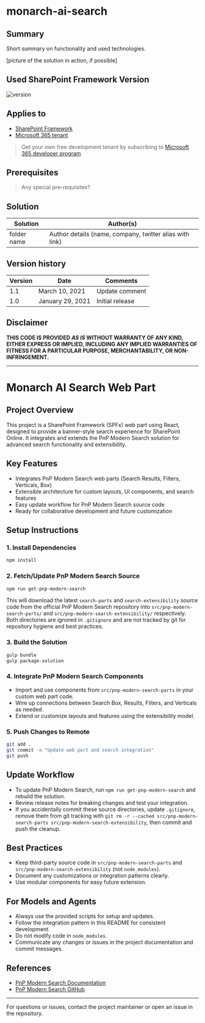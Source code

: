 # monarch-ai-search

## Summary

Short summary on functionality and used technologies.

[picture of the solution in action, if possible]

## Used SharePoint Framework Version

![version](https://img.shields.io/badge/version-1.21.1-green.svg)

## Applies to

- [SharePoint Framework](https://aka.ms/spfx)
- [Microsoft 365 tenant](https://docs.microsoft.com/en-us/sharepoint/dev/spfx/set-up-your-developer-tenant)

> Get your own free development tenant by subscribing to [Microsoft 365 developer program](http://aka.ms/o365devprogram)

## Prerequisites

> Any special pre-requisites?

## Solution

| Solution    | Author(s)                                               |
| ----------- | ------------------------------------------------------- |
| folder name | Author details (name, company, twitter alias with link) |

## Version history

| Version | Date             | Comments        |
| ------- | ---------------- | --------------- |
| 1.1     | March 10, 2021   | Update comment  |
| 1.0     | January 29, 2021 | Initial release |

## Disclaimer

**THIS CODE IS PROVIDED _AS IS_ WITHOUT WARRANTY OF ANY KIND, EITHER EXPRESS OR IMPLIED, INCLUDING ANY IMPLIED WARRANTIES OF FITNESS FOR A PARTICULAR PURPOSE, MERCHANTABILITY, OR NON-INFRINGEMENT.**

---

# Monarch AI Search Web Part

## Project Overview
This project is a SharePoint Framework (SPFx) web part using React, designed to provide a banner-style search experience for SharePoint Online. It integrates and extends the PnP Modern Search solution for advanced search functionality and extensibility.

## Key Features
- Integrates PnP Modern Search web parts (Search Results, Filters, Verticals, Box)
- Extensible architecture for custom layouts, UI components, and search features
- Easy update workflow for PnP Modern Search source code
- Ready for collaborative development and future customization

## Setup Instructions

### 1. Install Dependencies
```sh
npm install
```

### 2. Fetch/Update PnP Modern Search Source
```sh
npm run get-pnp-modern-search
```
This will download the latest `search-parts` and `search-extensibility` source code from the official PnP Modern Search repository into `src/pnp-modern-search-parts/` and `src/pnp-modern-search-extensibility/` respectively.
Both directories are ignored in `.gitignore` and are not tracked by git for repository hygiene and best practices.

### 3. Build the Solution
```sh
gulp bundle
gulp package-solution
```

### 4. Integrate PnP Modern Search Components
- Import and use components from `src/pnp-modern-search-parts` in your custom web part code.
- Wire up connections between Search Box, Results, Filters, and Verticals as needed.
- Extend or customize layouts and features using the extensibility model.

### 5. Push Changes to Remote
```sh
git add .
git commit -m "Update web part and search integration"
git push
```

## Update Workflow
- To update PnP Modern Search, run `npm run get-pnp-modern-search` and rebuild the solution.
- Review release notes for breaking changes and test your integration.
- If you accidentally commit these source directories, update `.gitignore`, remove them from git tracking with `git rm -r --cached src/pnp-modern-search-parts src/pnp-modern-search-extensibility`, then commit and push the cleanup.

## Best Practices
- Keep third-party source code in `src/pnp-modern-search-parts` and `src/pnp-modern-search-extensibility` (not `node_modules`).
- Document any customizations or integration patterns clearly.
- Use modular components for easy future extension.

## For Models and Agents
- Always use the provided scripts for setup and updates.
- Follow the integration pattern in this README for consistent development.
- Do not modify code in `node_modules`.
- Communicate any changes or issues in the project documentation and commit messages.

## References
- [PnP Modern Search Documentation](https://microsoft-search.github.io/pnp-modern-search/)
- [PnP Modern Search GitHub](https://github.com/microsoft-search/pnp-modern-search)

---
For questions or issues, contact the project maintainer or open an issue in the repository.
